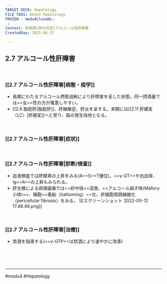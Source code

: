 ```yaml
---
TARGET DECK: Hepatology
FILE TAGS: medu4 Hepatology
FROZEN - medu4ClozeHL:
 : 
Context: 肝胆膵/肝の炎症/アルコール性肝障害
CreatedDay: 2021-06-27

---
```


## 2.7 アルコール性肝障害

<br>

### [[2.7 アルコール性肝障害|病態・疫学]]
* 長期にわたるアルコール摂取過剰により肝障害を呈した状態。同一摂酒量では==女==性の方が罹患しやすい。
* [[2.6 脂肪肝|脂肪肝]]、肝線維症、肝炎を呈する。末期には[[2.11 肝硬変〈LC〉|肝硬変]]へと至り、癌の発生母地となる。
<!--ID: 1624786704931-->


<br>

### [[2.7 アルコール性肝障害|症状]]


<br>

### [[2.7 アルコール性肝障害|診断/検査]]
* 血液検査では肝酵素の上昇をみる(A==S==T優位)。==γ-GT==や白血球、Ig==A==の上昇もみられる。
* 肝生検による病理画像では==好中球==浸潤、==アルコール硝子体(Mallory小体)==、細胞==風船〈ballooning〉==化、肝細胞周囲線維化〈pericellular fibrosis〉をみる。
![[スクリーンショット 2022-05-12 17.48.46.png]]
<!--ID: 1660016502446-->




<br>

### [[2.7 アルコール性肝障害|治療]]
* 禁酒を指導する(==γ-GTP==は禁酒により速やかに改善)
<!--ID: 1629820444456-->


<br><br><br>

---
#medu4 #Hepatology  
